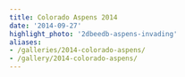 ```yaml
---
title: Colorado Aspens 2014
date: '2014-09-27'
highlight_photo: '2dbeedb-aspens-invading'
aliases:
- /galleries/2014-colorado-aspens/
- /gallery/2014-colorado-aspens/
---
```

